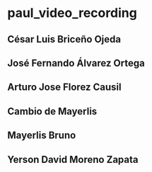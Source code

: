 # paul_video_recording
## César Luis Briceño Ojeda
## José Fernando Álvarez Ortega
## Arturo Jose Florez Causil
## Cambio de Mayerlis
## Mayerlis Bruno
## Yerson David Moreno Zapata
